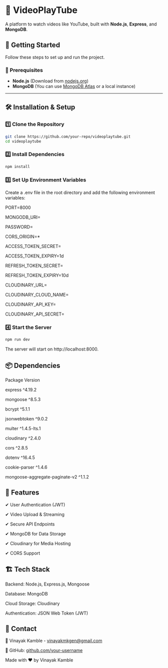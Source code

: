 # 🎥 VideoPlayTube

A platform to watch videos like YouTube, built with **Node.js**, **Express**, and **MongoDB**.

## 🚀 Getting Started

Follow these steps to set up and run the project.

### 📌 Prerequisites

- **Node.js** (Download from [nodejs.org](https://nodejs.org/))
- **MongoDB** (You can use [MongoDB Atlas](https://www.mongodb.com/atlas/database) or a local instance)

---

## 🛠 Installation & Setup

### 1️⃣ Clone the Repository

```sh
git clone https://github.com/your-repo/videoplaytube.git
cd videoplaytube
```

### 2️⃣ Install Dependencies

```sh
npm install
```

### 3️⃣ Set Up Environment Variables
Create a .env file in the root directory and add the following environment variables:

PORT=8000

MONGODB_URI=

PASSWORD=

CORS_ORIGIN=*

ACCESS_TOKEN_SECRET=

ACCESS_TOKEN_EXPIRY=1d

REFRESH_TOKEN_SECRET=

REFRESH_TOKEN_EXPIRY=10d

CLOUDINARY_URL=

CLOUDINARY_CLOUD_NAME=

CLOUDINARY_API_KEY=

CLOUDINARY_API_SECRET=

### 4️⃣ Start the Server
```sh
npm run dev
```
The server will start on http://localhost:8000.

## 📦 Dependencies
Package      Version

express      ^4.19.2

mongoose	   ^8.5.3

bcrypt	      ^5.1.1

jsonwebtoken	^9.0.2

multer	    ^1.4.5-lts.1

cloudinary	^2.4.0

cors	      ^2.8.5

dotenv	    ^16.4.5

cookie-parser	^1.4.6

mongoose-aggregate-paginate-v2	^1.1.2


## 📌 Features
✔ User Authentication (JWT)

✔ Video Upload & Streaming

✔ Secure API Endpoints

✔ MongoDB for Data Storage

✔ Cloudinary for Media Hosting

✔ CORS Support


## 🏗 Tech Stack
Backend: Node.js, Express.js, Mongoose

Database: MongoDB

Cloud Storage: Cloudinary

Authentication: JSON Web Token (JWT)

## 📩 Contact
📧 Vinayak Kamble - vinayakmkgen@gmail.com

🔗 GitHub: [github.com/your-username](https://github.com/vinayakmk19)


Made with ❤️ by Vinayak Kamble

